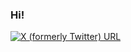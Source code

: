 ### Hi!

<a href="https://x.com/mjs_sebastian">
  <img alt="X (formerly Twitter) URL" src="https://img.shields.io/twitter/url?url=https%3A%2F%2Fx.com%2Fmjs_sebastian&label=Follow%20me%20on%20X">
</a>